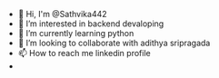 - 👋 Hi, I'm @Sathvika442
- 👀 I’m interested in backend devaloping
- 🌱 I’m currently learning python
- 💞️ I’m looking to collaborate with adithya sripragada
- 📫 How to reach me linkedin profile
- 


<!---
Sathvika442/Sathvika442 is a ✨ special ✨ repository because its `README.md` (this file) appears on your GitHub profile.
You can click the Preview link to take a look at your changes.
--->
